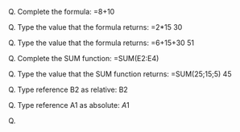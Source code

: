 Q. Complete the formula:
=8+10

Q. Type the value that the formula returns: =2*15
30

Q. Type the value that the formula returns: =6+15+30
51

Q. Complete the SUM function:
=SUM(E2:E4)

Q. Type the value that the SUM function returns: =SUM(25;15;5)
45

Q. Type reference B2 as relative:
B2

Q. Type reference A1 as absolute:
$A$1

Q. 